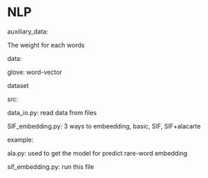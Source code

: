 # NLP

auxiliary_data:

The weight for each words


data:

glove: word-vector

dataset


src:

data_io.py: read data from files

SIF_embedding.py: 3 ways to embeedding, basic, SIF, SIF+alacarte


example:

ala.py: used to get the model for predict rare-word embedding


sif_embedding.py: run this file
